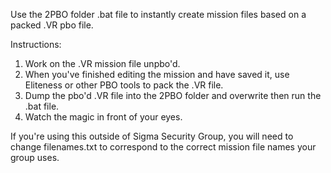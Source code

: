 Use the 2PBO folder .bat file to instantly create mission files based on a packed .VR pbo file.

Instructions:

1. Work on the .VR mission file unpbo'd.
2. When you've finished editing the mission and have saved it, use Eliteness or other PBO tools to pack the .VR file.
3. Dump the pbo'd .VR file into the 2PBO folder and overwrite then  run the .bat file.
4. Watch the magic in front of your eyes.

If you're using this outside of Sigma Security Group, you will need to change filenames.txt to correspond to the correct mission file names your group uses.
